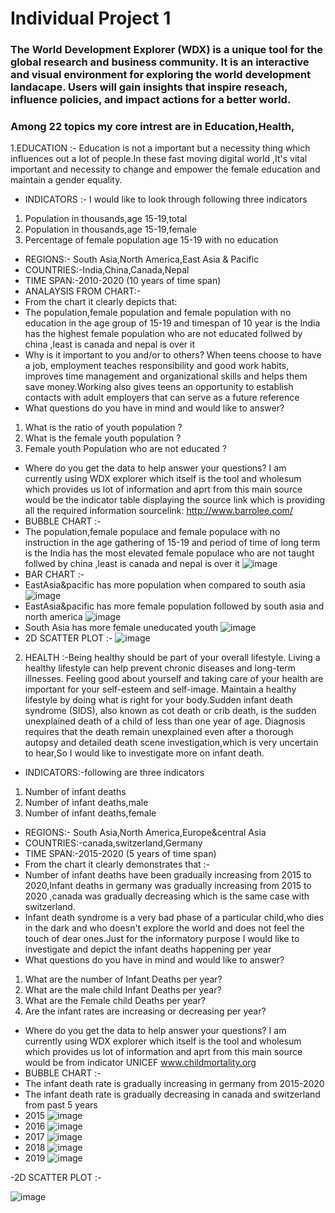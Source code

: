 # Individual Project 1
### The World Development Explorer (WDX) is a unique tool for the global research and business community. It is an interactive and visual environment for exploring the world development landacape. Users will gain insights that inspire reseach, influence policies, and impact actions for a better world.
### Among 22 topics my core intrest are in  Education,Health, 
1.EDUCATION  :- Education is not a important but a necessity thing which influences out a lot of people.In these fast moving digital world ,It's vital important and necessity to   change and empower the female education and maintain a gender equality.
- INDICATORS :- I would like to look through following three indicators
1. Population in thousands,age 15-19,total
2. Population in thousands,age 15-19,female
3. Percentage of female population age 15-19 with no education 
- REGIONS:- South Asia,North America,East Asia & Pacific
- COUNTRIES:-India,China,Canada,Nepal
- TIME SPAN:-2010-2020 (10 years of time span)
- ANALAYSIS FROM CHART:- 
- From the chart it clearly depicts that:
- The population,female population and female population with no education in the age group of 15-19 and timespan of 10 year is the India has the highest female population who are not educated follwed by china ,least is canada and nepal is over it 
- Why is it important to you and/or to others? When teens choose to have a job, employment teaches responsibility and good work habits, improves time management and organizational skills and helps them save money.Working also gives teens an opportunity to establish contacts with adult employers that can serve as a future reference
- What questions do you have in mind and would like to answer? 
1. What is the ratio of youth population ?
2. What is the female youth population ?
3. Female youth Population who are not educated ?
- Where do you get the data to help answer your questions? I am currently using WDX explorer which itself is the tool and wholesum which provides us lot of information and aprt from this main source would be the indicator table displaying the source link which is providing all the required information sourcelink: http://www.barrolee.com/
- BUBBLE CHART :-
- The population,female populace and female populace with no instruction in the age gathering of 15-19 and period of time of long term is the India has the most elevated female populace who are not taught follwed by china ,least is canada and nepal is over it
 ![image](https://user-images.githubusercontent.com/37033871/112763672-675dbd00-8fd3-11eb-987d-58395162a484.png)
- BAR CHART :- 
- EastAsia&pacific has more population when compared to south asia 
 ![image](https://user-images.githubusercontent.com/37033871/112763755-d1766200-8fd3-11eb-815d-445b4378ddeb.png)
- EastAsia&pacific has more female population followed by south asia and north america 
 ![image](https://user-images.githubusercontent.com/37033871/112763772-e652f580-8fd3-11eb-9b7f-9ba908a24859.png)
- South Asia has more female uneducated youth 
 ![image](https://user-images.githubusercontent.com/37033871/112763786-f5d23e80-8fd3-11eb-8650-451ade2c3013.png)
- 2D SCATTER PLOT :- 
  ![image](https://user-images.githubusercontent.com/37033871/112764051-edc6ce80-8fd4-11eb-9b2a-33faf2de2e18.png)
  
2. HEALTH :-Being healthy should be part of your overall lifestyle. Living a healthy lifestyle can help prevent chronic diseases and long-term illnesses. Feeling good about      yourself and taking care of your health are important for your self-esteem and self-image. Maintain a healthy lifestyle by doing what is right for your body.Sudden infant    death syndrome (SIDS), also known as cot death or crib death, is the sudden unexplained death of a child of less than one year of age. Diagnosis requires that the death      remain unexplained even after a thorough autopsy and detailed death scene investigation,which is very uncertain to hear,So I would like to investigate more on infant          death.
- INDICATORS:-following are three indicators 
1. Number of infant deaths
2. Number of infant deaths,male
3. Number of infant deaths,female
- REGIONS:- South Asia,North America,Europe&central Asia 
- COUNTRIES:-canada,switzerland,Germany
- TIME SPAN:-2015-2020 (5 years of time span)
- From the chart it clearly demonstrates that :-
- Number of infant deaths have been gradually increasing from 2015 to 2020,Infant deaths in germany was gradually increasing from 2015 to 2020 ,canada was gradually             decreasing which is the same case with switzerland.
- Infant death syndrome is a very bad phase of a particular child,who dies in the dark and who doesn't explore the world and does not feel the touch of dear ones.Just for the   informatory purpose I would like to investigate and depict the infant deaths happening per year 
- What questions do you have in mind and would like to answer? 
1. What are the number of Infant Deaths per year?
2. What are the male child Infant Deaths per year?
3. What are the Female child Deaths per year?
4. Are the infant rates are increasing or decreasing per year?
 - Where do you get the data to help answer your questions? I am currently using WDX explorer which itself is the tool and wholesum which provides us lot of information and aprt from this main source would be from indicator UNICEF www.childmortality.org
 - BUBBLE CHART :-
 - The infant death rate is gradually increasing in germany from 2015-2020 
 - The infant death rate is gradually decreasing in canada and switzerland from past 5 years 
- 2015 
   ![image](https://user-images.githubusercontent.com/37033871/112765980-b6a8eb00-8fdd-11eb-9854-27384cd3f7eb.png)
- 2016 
   ![image](https://user-images.githubusercontent.com/37033871/112766015-d7714080-8fdd-11eb-8f65-7615eaf9c13d.png)
- 2017
   ![image](https://user-images.githubusercontent.com/37033871/112766031-ebb53d80-8fdd-11eb-9429-36dad0b4dbd1.png)
- 2018 
   ![image](https://user-images.githubusercontent.com/37033871/112766065-1dc69f80-8fde-11eb-9151-18e46e820b2b.png)
- 2019
   ![image](https://user-images.githubusercontent.com/37033871/112766083-333bc980-8fde-11eb-84b5-c1cd784097d7.png)
   
-2D SCATTER PLOT :- 
 
 ![image](https://user-images.githubusercontent.com/37033871/112766225-be1cc400-8fde-11eb-8e90-e9fa185d308e.png)






  




